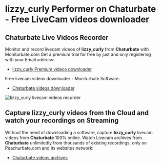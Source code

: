 # lizzy_curly Performer on Chaturbate - Free LiveCam videos downloader

## Chaturbate Live Videos Recorder

Monitor and record livecam videos of **lizzy_curly** from **Chaturbate** with Moniturbate.com
Get a premium trial for free by just and only registering with your Email address:
* [lizzy_curly Premium videos downloader](https://moniturbate.com/request-demo-licence-key.html)

Free livecam videos downloader - Moniturbate Software:
* [Chaturbate videos downloader](https://moniturbate.com/moniturbate-download-software.html)

![lizzy_curly livecam videos recorder](https://peachurnet.com/templates/moniturbate-software.png)


## Capture lizzy_curly videos from the Cloud and watch your recordings on Streaming

Without the need of downloading a software, capture **lizzy_curly** livecam videos from **Chaturbate** 100% online.
Watch Livecam archives from **Chaturbate** unlimitedly from thousands of existing recordings, only on Peachurbate.com and its websites network:
* [Chaturbate videos archives](https://peachurnet.com/)